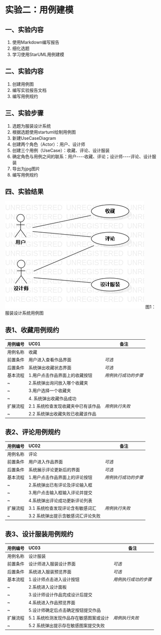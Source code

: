 # 实验二：用例建模

## 一、实验内容

1. 使用Markdown编写报告
2. 细化选题
3. 学习使用StarUML用例建模

## 二、实验内容

1. 创建用例图
2. 编写实验报告文档
3. 编写用例规约

## 三、实验步骤  

1. 选题为服装设计系统
2. 根据选题使用startuml绘制用例图
3. 新建UseCaseDiagram
4. 创建两个角色（Actor）：用户、设计师
5. 创建三个用例（UseCase）：收藏、评论、设计服装
6. 确定角色与用例之间的联系：用户----收藏、评论；设计师----评论、设计服装
7. 导出为jpg图片
8. 编写用例规约

## 四、实验结果

![用例图](./lab_2_usecase.jpg)
图1：服装设计系统用例图



## 表1、收藏用例规约

用例编号  | UC01 | 备注  
-|:-|-  
用例名称  | 收藏  |   
前置条件  | 用户进入查看作品界面     | *可选*   
后置条件  | 系统弹出收藏状态界面     | *可选*   
基本流程  | 1.用户点击作品界面上的收藏按钮  |*用例执行成功的步骤*    
~| 2.系统弹出询问放入哪个收藏夹  |   
~| 3.用户选择一个收藏夹   |   
~| 4. 系统弹出收藏作品成功  |    
扩展流程  | 2.1 系统检查发现收藏夹中已有该作品  |*用例执行失败*    
~| 2.2  系统弹出收藏失败已收藏该作品 |  



## 表2、评论用例规约

用例编号  | UC02 | 备注  
-|:-|-  
用例名称  | 评论  |   
前置条件  | 用户进入作品界面     | *可选*   
后置条件  | 系统展示评论更新后的界面     | *可选*   
基本流程  | 1.用户点击作品界面上的评论按钮  |*用例执行成功的步骤*    
~| 2.系统弹出已有评论及评论输入框  |   
~| 3.用户点击输入框输入评论并提交   |   
~| 4.系统弹出评论成功更新评论列表  |    
扩展流程  | 3.1 系统检查发现评论含有敏感词汇  |*用例执行失败*    
~| 3.2  系统弹出提示含敏感词汇评论失败 |  



## 表3、设计服装用例规约

用例编号  | UC03 | 备注  
-|:-|-  
用例名称  | 设计服装  |   
前置条件  | 设计师进入服装设计界面     | *可选*   
后置条件  | 系统进入服装预览界面     | *可选*   
基本流程  | 1.设计师点击进入设计按钮  |*用例执行成功的步骤*    
~| 2.系统进入设计面板  |   
~| 3.设计师设计作品完成设计后提交   |   
~| 4.系统进入作品预览界面  |
~| 5.设计师确定后点击确定按钮提交作品  |
扩展流程  | 5.1 系统检测发现作品存在敏感图案或设计  |*用例执行失败*    
~| 5.2 系统弹出提示存在敏感图案提交失败   |  


